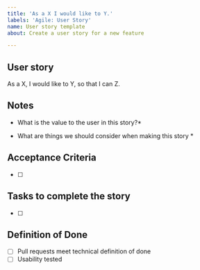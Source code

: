 ```yaml
---
title: 'As a X I would like to Y.'
labels: 'Agile: User Story'
name: User story template
about: Create a user story for a new feature

---
```

## User story
As a X, I would like to Y, so that I can Z.

## Notes
* What is the value to the user in this story?*

* What are things we should consider when making this story *

## Acceptance Criteria
- [ ]

## Tasks to complete the story
- [ ] 

## Definition of Done
- [ ] Pull requests meet technical definition of done
- [ ] Usability tested
